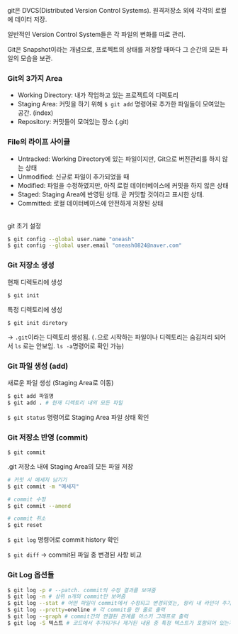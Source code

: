git은 DVCS(Distributed Version Control Systems). 원격저장소 외에 각각의 로컬에 데이터 저장.

일반적인 Version Control System들은 각 파일의 변화를 따로 관리.

Git은 Snapshot이라는 개념으로, 프로젝트의 상태를 저장할 때마다 그 순간의 모든 파일의 모습을 보관.

### Git의 3가지 Area

- Working Directory: 내가 작업하고 있는 프로젝트의 디렉토리
- Staging Area: 커밋을 하기 위해 `$ git add` 명령어로 추가한 파일들이 모여있는 공간. (index)
- Repository: 커밋들이 모여있는 장소 (.git)

### File의 라이프 사이클

- Untracked: Working Directory에 있는 파일이지만, Git으로 버전관리를 하지 않는 상태
- Unmodified: 신규로 파일이 추가되었을 때
- Modified: 파일을 수정하였지만, 아직 로컬 데이터베이스에 커밋을 하지 않은 상태
- Staged: Staging Area에 반영된 상태. 곧 커밋할 것이라고 표시한 상태.
- Committed: 로컬 데이터베이스에 안전하게 저장된 상태

<br/>
git 초기 설정

```bash
$ git config --global user.name "oneash"
$ git config --global user.email "oneash0824@naver.com"
```

### Git 저장소 생성

현재 디렉토리에 생성

`$ git init`

특정 디렉토리에 생성

`$ git init diretory`

→ `.git`이라는 디렉토리 생성됨. (`.`으로 시작하는 파일이나 디렉토리는 숨김처리 되어서 `ls` 로는 안보임. `ls -a`명령어로 확인 가능)

### Git 파일 생성 (add)

새로운 파일 생성 (Staging Area로 이동)

```bash
$ git add 파일명
$ git add . # 현재 디렉토리 내의 모든 파일
```

`$ git status` 명령어로 Staging Area 파일 상태 확인

### Git 저장소 반영 (commit)

`$ git commit`

.git 저장소 내에 Staging Area의 모든 파일 저장

```bash
# 커밋 시 메세지 남기기
$ git commit -m "메세지"

# commit 수정
$ git commit --amend

# commit 취소
$ git reset
```

`$ git log` 명령어로 commit history 확인

`$ git diff` → commit된 파일 중 변경된 사항 비교

### Git Log 옵션들

```bash
$ git log -p # --patch. commit의 수정 결과를 보여줌
$ git log -n # 상위 n개의 commit만 보여줌
$ git log --stat # 어떤 파일이 commit에서 수정되고 변경되엇는, 팡리 내 라인이 추가되거나 삭제되었느지 확인
$ git log --pretty=oneline # 각 commit을 한 줄로 출력
$ git log --graph # commit간의 연결된 관계를 아스키 그래프로 출력
$ git log -S 텍스트 # 코드에서 추가되거나 제거된 내용 중 특정 텍스트가 포함되어 있는지 검사
```
